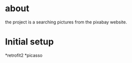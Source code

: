 # about
the project is a searching pictures from the pixabay website.

# Initial setup
*retrofit2
*picasso

